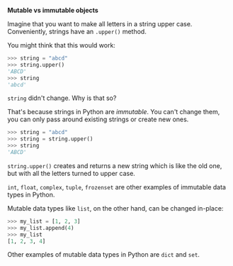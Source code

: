 **Mutable vs immutable objects**

Imagine that you want to make all letters in a string upper case. Conveniently, strings have an `.upper()` method.

You might think that this would work:
```python
>>> string = "abcd"
>>> string.upper()
'ABCD'
>>> string
'abcd'
```

`string` didn't change. Why is that so?

That's because strings in Python are _immutable_. You can't change them, you can only pass around existing strings or create new ones.

```python
>>> string = "abcd"
>>> string = string.upper()
>>> string
'ABCD'
```

`string.upper()` creates and returns a new string which is like the old one, but with all the letters turned to upper case.

`int`, `float`, `complex`, `tuple`, `frozenset` are other examples of immutable data types in Python.

Mutable data types like `list`, on the other hand, can be changed in-place:
```python
>>> my_list = [1, 2, 3]
>>> my_list.append(4)
>>> my_list
[1, 2, 3, 4]
```

Other examples of mutable data types in Python are `dict` and `set`.
